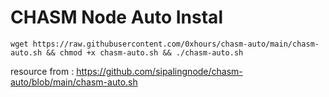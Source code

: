 # CHASM Node Auto Instal

```
wget https://raw.githubusercontent.com/0xhours/chasm-auto/main/chasm-auto.sh && chmod +x chasm-auto.sh && ./chasm-auto.sh
```


resource from : https://github.com/sipalingnode/chasm-auto/blob/main/chasm-auto.sh

